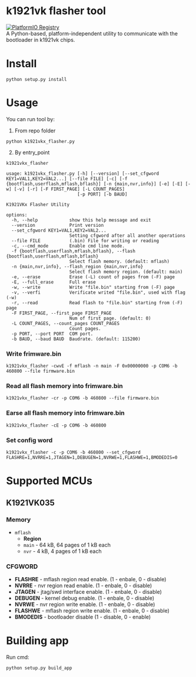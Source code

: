 # k1921vk flasher tool
[![PlatformIO Registry](https://badges.registry.platformio.org/packages/dcvostok/tool/tool-k1921vkx-flasher.svg)](https://registry.platformio.org/tools/dcvostok/tool-k1921vkx-flasher)  
A Python-based, platform-independent utility to communicate with the bootloader in k1921vk chips.

# Install 
```
python setup.py install
```
# Usage
You can run tool by:
1. From repo folder
```
python k1921vkx_flasher.py
```
2. By entry_point
```
k1921vkx_flasher
```

```
usage: k1921vkx_flasher.py [-h] [--version] [--set_cfgword KEY1=VAL1,KEY2=VAL2...] [--file FILE] [-c] [-f {bootflash,userflash,mflash,bflash}] [-n {main,nvr,info}] [-e] [-E] [-w] [-v] [-r] [-F FIRST_PAGE] [-L COUNT_PAGES]
                           [-p PORT] [-b BAUD]

K1921VKx Flasher Utility

options:
  -h, --help            show this help message and exit
  --version             Print version
  --set_cfgword KEY1=VAL1,KEY2=VAL2...
                        Setting cfgword after all another operations
  --file FILE           (.bin) File for writing or reading
  -c, --cmd_mode        Enable cmd line mode.
  -f {bootflash,userflash,mflash,bflash}, --flash {bootflash,userflash,mflash,bflash}
                        Select flash memory. (default: mflash)
  -n {main,nvr,info}, --flash_region {main,nvr,info}
                        Select flash memory region. (default: main)
  -e, --erase           Erase (-L) count of pages from (-F) page
  -E, --full_erase      Full erase
  -w, --write           Write "file.bin" starting from (-F) page
  -v, --verfi           Verificate writed "file.bin", used with flag (-w)
  -r, --read            Read flash to "file.bin" starting from (-F) page
  -F FIRST_PAGE, --first_page FIRST_PAGE
                        Num of first page. (default: 0)
  -L COUNT_PAGES, --count_pages COUNT_PAGES
                        Count pages.
  -p PORT, --port PORT  COM port.
  -b BAUD, --baud BAUD  Baudrate. (default: 115200)
  ```


### Write frimware.bin
```
k1921vkx_flasher -cwvE -f mflash -n main -F 0x00000000 -p COM6 -b 460800 --file firmware.bin 
```
### Read all flash memory into frimware.bin
```
k1921vkx_flasher -cr -p COM6 -b 460800 --file firmware.bin 
```

### Earse all flash memory into frimware.bin
```
k1921vkx_flasher -cE -p COM6 -b 460800 
```
### Set config word
```
k1921vkx_flasher -c -p COM6 -b 460800 --set_cfgword FLASHRE=1,NVRRE=1,JTAGEN=1,DEBUGEN=1,NVRWE=1,FLASHWE=1,BMODEDIS=0
```
# Supported MCUs
## K1921VK035
### Memory
* `mflash`
  * **Region**
  * `main` - 64 kB, 64 pages of 1 kB each
  * `nvr`  - 4 kB, 4 pages of 1 kB each

### CFGWORD 
* **FLASHRE** - mflash region read enable. (1 - enbale, 0 - disable)
* **NVRRE** - nvr region read enable. (1 - enbale, 0 - disable)
* **JTAGEN** - jtag/swd interface enable. (1 - enbale, 0 - disable)
* **DEBUGEN** - kernel debug enable. (1 - enbale, 0 - disable)
* **NVRWE** - nvr region write enable. (1 - enbale, 0 - disable)
* **FLASHWE** - mflash region write enable. (1 - enbale, 0 - disable)
* **BMODEDIS** - bootloader disable (1 - disable, 0 - enable)
# Building app

Run cmd:
```
python setup.py build_app
```
